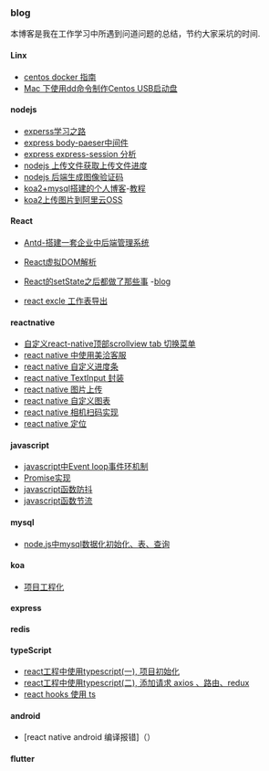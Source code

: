 ### blog
本博客是我在工作学习中所遇到问道问题的总结，节约大家采坑的时间.

#### Linx
  - [centos docker 指南]()
  - [Mac 下使用dd命令制作Centos USB启动盘](https://github.com/gmw-zjw/blog/issues/12)
  
  

#### nodejs

  - [experss学习之路](https://github.com/gmw-zjw/blog/issues/13)
  - [express body-paeser中间件](https://github.com/gmw-zjw/blog/issues/5)
  - [express express-session 分析](https://github.com/gmw-zjw/blog/issues/6)
  - [nodejs 上传文件获取上传文件进度](https://github.com/gmw-zjw/blog/issues/4)
  - [nodejs 后端生成图像验证码]()
  - [koa2+mysql搭建的个人博客](https://github.com/gmw-zjw/eary-blog)-[教程](https://github.com/gmw-zjw/blog/issues/3)
  - [koa2上传图片到阿里云OSS](https://github.com/gaowei1012/blog/issues/17)
  
  



#### React
 
 - [Antd-搭建一套企业中后端管理系统](https://github.com/gmw-zjw/antd-design-admin)
 - [React虚拟DOM解析](https://zristart.github.io/React%E8%99%9A%E6%8B%9FDOM%E6%B5%85%E6%9E%90.html#more)
  
 - [React的setState之后都做了那些事](https://zristart.github.io/React%E7%9A%84setState%E4%B9%8B%E5%90%8E%E9%83%BD%E5%81%9A%E4%BA%86%E9%82%A3%E4%BA%9B%E4%BA%8B.html#more)
 -[blog](https://github.com/gmw-zjw/blog-pc.git)
  
- [react excle 工作表导出](https://github.com/gaowei1012/blog/issues/20)
 
 #### reactnative
 - [自定义react-native顶部scrollview tab 切换菜单](https://github.com/gaowei1012/blog/issues/14)
 - [react native 中使用美洽客服](https://github.com/gaowei1012/blog/issues/15)
 - [react native 自定义进度条](https://github.com/gaowei1012/blog/issues/18)
 - [react native TextInput 封装](https://github.com/gaowei1012/blog/issues/19)
 - [react native 图片上传]()
 - [react native 自定义图表](https://github.com/gaowei1012/blog/issues/21)
 - [react native 相机扫码实现](https://github.com/gaowei1012/blog/issues/26)
 - [react native 定位](https://github.com/gaowei1012/blog/issues/27)
 

#### javascript
 - [javascript中Event loop事件环机制](https://github.com/gmw-zjw/blog/issues/2)
 - [Promise实现](https://github.com/gmw-zjw/blog/issues/9)
 - [javascript函数防抖](https://github.com/gmw-zjw/blog/issues/10)
 - [javascript函数节流](https://github.com/gmw-zjw/blog/issues/11)
 
 #### mysql
  - [node.js中mysql数据化初始化、表、查询](https://github.com/gaowei1012/blog/issues/16)
  
 #### koa
 - [项目工程化](https://github.com/gaowei1012/blog/issues/22)
 
 #### express
 
 #### redis
 
 #### typeScript
 - [react工程中使用typescript(一), 项目初始化](https://github.com/gaowei1012/blog/issues/23)
 - [react工程中使用typescript(二), 添加请求 axios 、路由、redux](https://github.com/gaowei1012/blog/issues/24)
 - [react hooks 使用 ts](https://github.com/gaowei1012/blog/issues/25)

 #### android
  - [react native android 编译报错]（）
  
 #### flutter
 
 
 
